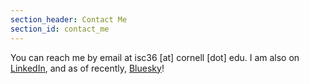 ```yaml
---
section_header: Contact Me
section_id: contact_me
---
```

You can reach me by email at isc36 [at] cornell [dot] edu. I am also on [LinkedIn](https://www.linkedin.com/in/isabel-corpus-03b986124), and as of recently, [Bluesky](https://bsky.app/profile/isabelcorpus.bsky.social)!